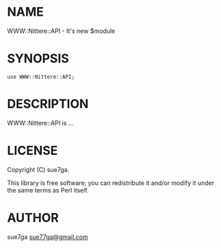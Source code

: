 # NAME

WWW::Nittere::API - It's new $module

# SYNOPSIS

    use WWW::Nittere::API;

# DESCRIPTION

WWW::Nittere::API is ...

# LICENSE

Copyright (C) sue7ga.

This library is free software; you can redistribute it and/or modify
it under the same terms as Perl itself.

# AUTHOR

sue7ga <sue77ga@gmail.com>
